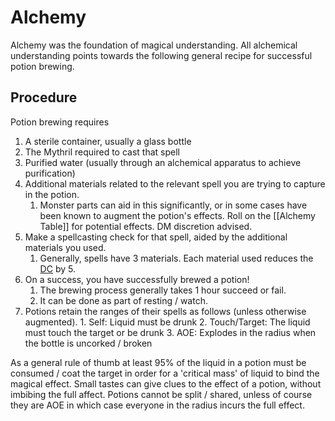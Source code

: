 # Alchemy

Alchemy was the foundation of magical understanding. All alchemical understanding points towards the following general recipe for successful potion brewing.
## Procedure
Potion brewing requires 
1. A sterile container, usually a glass bottle
2. The Mythril required to cast that spell
3. Purified water (usually through an alchemical apparatus to achieve purification) 
4. Additional materials related to the relevant spell you are trying to capture in the potion.
	1. Monster parts can aid in this significantly, or in some cases have been known to augment the potion's effects. Roll on the [[Alchemy Table]] for potential effects. DM discretion advised.
5. Make a spellcasting check for that spell, aided by the additional materials you used. 
	1. Generally, spells have 3 materials. Each material used reduces the [DC](../../Game%20Structure/DC.md) by 5. 
6. On a success, you have successfully brewed a potion! 
	1. The brewing process generally takes 1 hour succeed or fail. 
	2. It can be done as part of resting / watch.
7. Potions retain the ranges of their spells as follows (unless otherwise augmented). 
		1. Self: Liquid must be drunk
		2. Touch/Target: The liquid must touch the target or be drunk
		3. AOE: Explodes in the radius when the bottle is uncorked / broken

As a general rule of thumb at least 95% of the liquid in a potion must be consumed / coat the target in order for a 'critical mass' of liquid to bind the magical effect. Small tastes can give clues to the effect of a potion, without imbibing the full affect. Potions cannot be split / shared, unless of course they are AOE in which case everyone in the radius incurs the full effect. 


